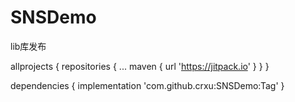 # SNSDemo
lib库发布

allprojects {
		repositories {
			...
			maven { url 'https://jitpack.io' }
		}
	}
  
  
  dependencies {
	        implementation 'com.github.crxu:SNSDemo:Tag'
	}
